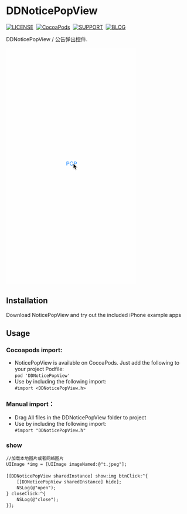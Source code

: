 
# DDNoticePopView

[![LICENSE](https://img.shields.io/badge/license-MIT-green.svg?style=flat)](https://github.com/dd2333/DDNoticePopView/blob/master/LICENSE)&nbsp;
[![CocoaPods](http://img.shields.io/cocoapods/v/DDNoticePopView.svg?style=flat)](http://cocoapods.org/?q=DDNoticePopView)&nbsp;
[![SUPPORT](https://img.shields.io/badge/support-iOS%207%2B%20-blue.svg?style=flat)](https://en.wikipedia.org/wiki/IOS_7)&nbsp;
[![BLOG](https://img.shields.io/badge/blog-www.dd2333.com-orange.svg?style=flat)](http://www.dd2333.com)&nbsp;

  DDNoticePopView / 公告弹出控件.<br />
  
  ![github](https://github.com/dd2333/DDNoticePopView/blob/master/demo.gif "github")
  
Installation
-----------------------------------
  Download NoticePopView and try out the included iPhone example apps<br />

Usage
-----------------------------------

### Cocoapods import:
* NoticePopView is available on CocoaPods. Just add the following to your project Podfile:<br />
  ```pod 'DDNoticePopView'```
* Use by including the following import:<br />
```#import <DDNoticePopView.h>```

### Manual import：
* Drag All files in the DDNoticePopView folder to project<br />
* Use by including the following import:<br />
```#import "DDNoticePopView.h"```

### show
    //加载本地图片或者网络图片
    UIImage *img = [UIImage imageNamed:@"t.jpeg"];
    
    [[DDNoticePopView sharedInstance] show:img btnClick:^{
        [[DDNoticePopView sharedInstance] hide];
        NSLog(@"open");
    } closeClick:^{
        NSLog(@"close");
    }];

